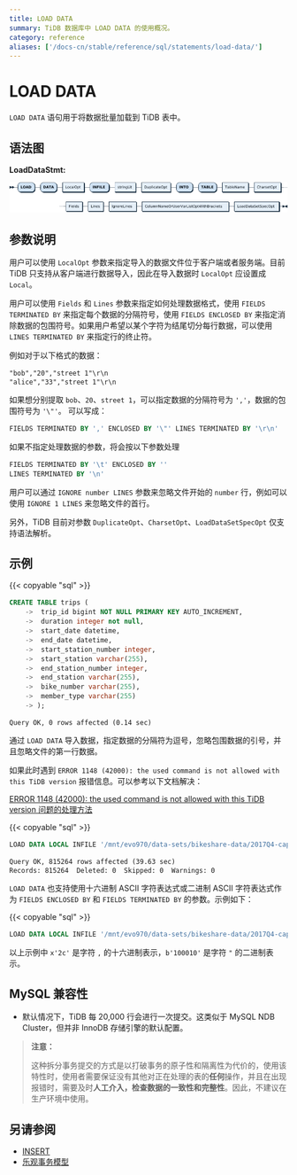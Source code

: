 ```yaml
---
title: LOAD DATA
summary: TiDB 数据库中 LOAD DATA 的使用概况。
category: reference
aliases: ['/docs-cn/stable/reference/sql/statements/load-data/']
---
```


# LOAD DATA

`LOAD DATA` 语句用于将数据批量加载到 TiDB 表中。

## 语法图

**LoadDataStmt:**

![LoadDataStmt](/media/sqlgram/LoadDataStmt.png)

## 参数说明

用户可以使用 `LocalOpt` 参数来指定导入的数据文件位于客户端或者服务端。目前 TiDB 只支持从客户端进行数据导入，因此在导入数据时 `LocalOpt` 应设置成 `Local`。

用户可以使用 `Fields` 和 `Lines` 参数来指定如何处理数据格式，使用 `FIELDS TERMINATED BY` 来指定每个数据的分隔符号，使用 `FIELDS ENCLOSED BY` 来指定消除数据的包围符号。如果用户希望以某个字符为结尾切分每行数据，可以使用 `LINES TERMINATED BY` 来指定行的终止符。

例如对于以下格式的数据：

```
"bob","20","street 1"\r\n
"alice","33","street 1"\r\n
```

如果想分别提取 `bob`、`20`、`street 1`，可以指定数据的分隔符号为 `','`，数据的包围符号为 `'\"'`。
可以写成：

```sql
FIELDS TERMINATED BY ',' ENCLOSED BY '\"' LINES TERMINATED BY '\r\n'
```

如果不指定处理数据的参数，将会按以下参数处理

```sql
FIELDS TERMINATED BY '\t' ENCLOSED BY ''
LINES TERMINATED BY '\n'
```

用户可以通过 `IGNORE number LINES` 参数来忽略文件开始的 `number` 行，例如可以使用 `IGNORE 1 LINES` 来忽略文件的首行。

另外，TiDB 目前对参数 `DuplicateOpt`、`CharsetOpt`、`LoadDataSetSpecOpt` 仅支持语法解析。

## 示例

{{< copyable "sql" >}}

```sql
CREATE TABLE trips (
    ->  trip_id bigint NOT NULL PRIMARY KEY AUTO_INCREMENT,
    ->  duration integer not null,
    ->  start_date datetime,
    ->  end_date datetime,
    ->  start_station_number integer,
    ->  start_station varchar(255),
    ->  end_station_number integer,
    ->  end_station varchar(255),
    ->  bike_number varchar(255),
    ->  member_type varchar(255)
    -> );
```

```
Query OK, 0 rows affected (0.14 sec)
```

通过 `LOAD DATA` 导入数据，指定数据的分隔符为逗号，忽略包围数据的引号，并且忽略文件的第一行数据。

如果此时遇到 `ERROR 1148 (42000): the used command is not allowed with this TiDB version` 报错信息。可以参考以下文档解决：

[ERROR 1148 (42000): the used command is not allowed with this TiDB version 问题的处理方法](/faq/tidb-faq.md#323-error-1148-42000-the-used-command-is-not-allowed-with-this-tidb-version-问题的处理方法)

{{< copyable "sql" >}}

```sql
LOAD DATA LOCAL INFILE '/mnt/evo970/data-sets/bikeshare-data/2017Q4-capitalbikeshare-tripdata.csv' INTO TABLE trips FIELDS TERMINATED BY ',' ENCLOSED BY '\"' LINES TERMINATED BY '\r\n' IGNORE 1 LINES (duration, start_date, end_date, start_station_number, start_station, end_station_number, end_station, bike_number, member_type);
```

```
Query OK, 815264 rows affected (39.63 sec)
Records: 815264  Deleted: 0  Skipped: 0  Warnings: 0
```

`LOAD DATA` 也支持使用十六进制 ASCII 字符表达式或二进制 ASCII 字符表达式作为 `FIELDS ENCLOSED BY` 和 `FIELDS TERMINATED BY` 的参数。示例如下：

{{< copyable "sql" >}}

```sql
LOAD DATA LOCAL INFILE '/mnt/evo970/data-sets/bikeshare-data/2017Q4-capitalbikeshare-tripdata.csv' INTO TABLE trips FIELDS TERMINATED BY x'2c' ENCLOSED BY b'100010' LINES TERMINATED BY '\r\n' IGNORE 1 LINES (duration, start_date, end_date, start_station_number, start_station, end_station_number, end_station, bike_number, member_type);
```

以上示例中 `x'2c'` 是字符 `,` 的十六进制表示，`b'100010'` 是字符 `"` 的二进制表示。

## MySQL 兼容性

* 默认情况下，TiDB 每 20,000 行会进行一次提交。这类似于 MySQL NDB Cluster，但并非 InnoDB 存储引擎的默认配置。

> **注意：**
>
> 这种拆分事务提交的方式是以打破事务的原子性和隔离性为代价的，使用该特性时，使用者需要保证没有其他对正在处理的表的**任何**操作，并且在出现报错时，需要及时**人工介入，检查数据的一致性和完整性**。因此，不建议在生产环境中使用。

## 另请参阅

* [INSERT](/sql-statements/sql-statement-insert.md)
* [乐观事务模型](/optimistic-transaction.md)

